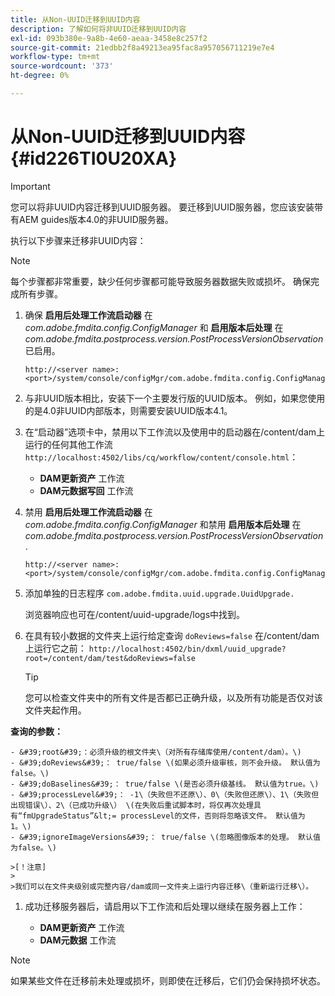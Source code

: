 ```yaml
---
title: 从Non-UUID迁移到UUID内容
description: 了解如何将非UUID迁移到UUID内容
exl-id: 093b380e-9a8b-4e60-aeaa-3458e8c257f2
source-git-commit: 21edbb2f8a49213ea95fac8a957056711219e7e4
workflow-type: tm+mt
source-wordcount: '373'
ht-degree: 0%

---
```


# 从Non-UUID迁移到UUID内容 {#id226TI0U20XA}

>[!IMPORTANT]
>
> 您可以将非UUID内容迁移到UUID服务器。 要迁移到UUID服务器，您应该安装带有AEM guides版本4.0的非UUID服务器。

执行以下步骤来迁移非UUID内容：

>[!NOTE]
>
> 每个步骤都非常重要，缺少任何步骤都可能导致服务器数据失败或损坏。 确保完成所有步骤。

1. 确保 **启用后处理工作流启动器** 在 *com.adobe.fmdita.config.ConfigManager* 和 **启用版本后处理** 在 *com.adobe.fmdita.postprocess.version.PostProcessVersionObservation* 已启用。

   ```http
   http://<server name>:<port>/system/console/configMgr/com.adobe.fmdita.config.ConfigManager
   ```

1. 与非UUID版本相比，安装下一个主要发行版的UUID版本。 例如，如果您使用的是4.0非UUID内部版本，则需要安装UUID版本4.1。

1. 在“启动器”选项卡中，禁用以下工作流以及使用中的启动器在/content/dam上运行的任何其他工作流 `http://localhost:4502/libs/cq/workflow/content/console.html`：

   - **DAM更新资产** 工作流
   - **DAM元数据写回** 工作流

1. 禁用 **启用后处理工作流启动器** 在 *com.adobe.fmdita.config.ConfigManager* 和禁用 **启用版本后处理** 在 *com.adobe.fmdita.postprocess.version.PostProcessVersionObservation*.

   ```http
   http://<server name>:<port>/system/console/configMgr/com.adobe.fmdita.config.ConfigManager
   ```

1. 添加单独的日志程序 `com.adobe.fmdita.uuid.upgrade.UuidUpgrade.`

   浏览器响应也可在/content/uuid-upgrade/logs中找到。

1. 在具有较小数据的文件夹上运行给定查询 `doReviews=false` 在/content/dam上运行它之前： `http://localhost:4502/bin/dxml/uuid_upgrade?root=/content/dam/test&doReviews=false`

   >[!TIP]
   >
   >  您可以检查文件夹中的所有文件是否都已正确升级，以及所有功能是否仅对该文件夹起作用。

**查询的参数：**

    - &#39;root&#39;：必须升级的根文件夹\（对所有存储库使用/content/dam）。\)
    - &#39;doReviews&#39;： true/false \(如果必须升级审核，则不会升级。 默认值为false。\)
    - &#39;doBaselines&#39;： true/false \(是否必须升级基线。 默认值为true。\)
    - &#39;processLevel&#39;： -1\（失败但不还原\）、0\（失败但还原\）、1\（失败但出现错误\）、2\（已成功升级\） \(在失败后重试脚本时，将仅再次处理具有“fmUpgradeStatus”&lt;= processLevel的文件，否则将忽略该文件。 默认值为 1。\)
    - &#39;ignoreImageVersions&#39;： true/false \(忽略图像版本的处理。 默认值为false。\)
    
    >[！注意]
    >
    >我们可以在文件夹级别或完整内容/dam或同一文件夹上运行内容迁移\（重新运行迁移\）。

1. 成功迁移服务器后，请启用以下工作流和后处理以继续在服务器上工作：

   - **DAM更新资产** 工作流
   - **DAM元数据** 工作流

>[!NOTE]
>
> 如果某些文件在迁移前未处理或损坏，则即使在迁移后，它们仍会保持损坏状态。
